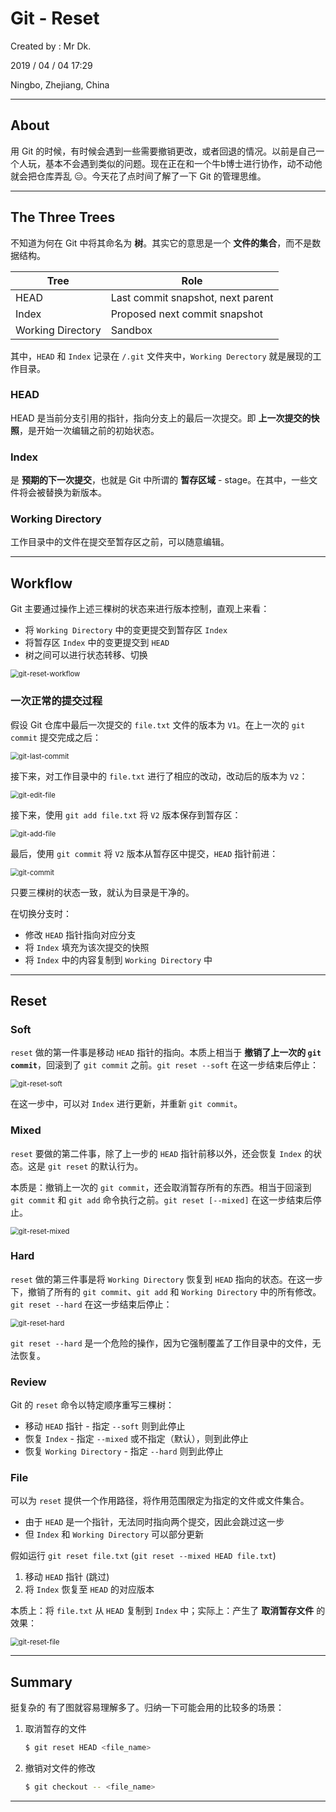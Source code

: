 # Git - Reset

Created by : Mr Dk.

2019 / 04 / 04 17:29

Ningbo, Zhejiang, China

---

## About

用 Git 的时候，有时候会遇到一些需要撤销更改，或者回退的情况。以前是自己一个人玩，基本不会遇到类似的问题。现在正在和一个牛b博士进行协作，动不动他就会把仓库弄乱 😑。今天花了点时间了解了一下 Git 的管理思维。

---

## The Three Trees

不知道为何在 Git 中将其命名为 **树**。其实它的意思是一个 **文件的集合**，而不是数据结构。

| Tree              | Role                              |
| ----------------- | --------------------------------- |
| HEAD              | Last commit snapshot, next parent |
| Index             | Proposed next commit snapshot     |
| Working Directory | Sandbox                           |

其中，`HEAD` 和 `Index` 记录在 `/.git` 文件夹中，`Working Derectory` 就是展现的工作目录。

### HEAD

HEAD 是当前分支引用的指针，指向分支上的最后一次提交。即 **上一次提交的快照**，是开始一次编辑之前的初始状态。

### Index

是 **预期的下一次提交**，也就是 Git 中所谓的 **暂存区域** - stage。在其中，一些文件将会被替换为新版本。

### Working Directory

工作目录中的文件在提交至暂存区之前，可以随意编辑。

---

## Workflow

Git 主要通过操作上述三棵树的状态来进行版本控制，直观上来看：

* 将 `Working Directory` 中的变更提交到暂存区 `Index`
* 将暂存区 `Index` 中的变更提交到 `HEAD`
* 树之间可以进行状态转移、切换

<img src="../img/git-reset-workflow.png" alt="git-reset-workflow" style="zoom: 80%;" />

### 一次正常的提交过程

假设 Git 仓库中最后一次提交的 `file.txt` 文件的版本为 `V1`。在上一次的 `git commit` 提交完成之后：

<img src="../img/git-last-commit.png" alt="git-last-commit" style="zoom:80%;" />

接下来，对工作目录中的 `file.txt` 进行了相应的改动，改动后的版本为 `V2`：

<img src="../img/git-edit-file.png" alt="git-edit-file" style="zoom:80%;" />

接下来，使用 `git add file.txt` 将 `V2` 版本保存到暂存区：

<img src="../img/git-add-file.png" alt="git-add-file" style="zoom:80%;" />

最后，使用 `git commit` 将 `V2` 版本从暂存区中提交，`HEAD` 指针前进：

<img src="../img/git-commit.png" alt="git-commit" style="zoom:80%;" />

只要三棵树的状态一致，就认为目录是干净的。

在切换分支时：

* 修改 `HEAD` 指针指向对应分支
* 将 `Index` 填充为该次提交的快照
* 将 `Index` 中的内容复制到 `Working Directory` 中

---

## Reset

### Soft

`reset` 做的第一件事是移动 `HEAD` 指针的指向。本质上相当于 **撤销了上一次的 `git commit`**，回滚到了 `git commit` 之前。`git reset --soft` 在这一步结束后停止：

<img src="../img/git-reset-soft.png" alt="git-reset-soft" style="zoom:80%;" />

在这一步中，可以对 `Index` 进行更新，并重新 `git commit`。

### Mixed

`reset` 要做的第二件事，除了上一步的 `HEAD` 指针前移以外，还会恢复 `Index` 的状态。这是 `git reset` 的默认行为。

本质是：撤销上一次的 `git commit`，还会取消暂存所有的东西。相当于回滚到 `git commit` 和 `git add` 命令执行之前。`git reset [--mixed]` 在这一步结束后停止。

<img src="../img/git-reset-mixed.png" alt="git-reset-mixed" style="zoom:80%;" />

### Hard

`reset` 做的第三件事是将 `Working Directory` 恢复到 `HEAD` 指向的状态。在这一步下，撤销了所有的 `git commit`、`git add` 和 `Working Directory` 中的所有修改。`git reset --hard` 在这一步结束后停止：

<img src="../img/git-reset-hard.png" alt="git-reset-hard" style="zoom:80%;" />

`git reset --hard` 是一个危险的操作，因为它强制覆盖了工作目录中的文件，无法恢复。

### Review

Git 的 `reset` 命令以特定顺序重写三棵树：

* 移动 `HEAD` 指针 - 指定 `--soft` 则到此停止
* 恢复 `Index` - 指定 `--mixed` 或不指定（默认），则到此停止
* 恢复 `Working Directory` - 指定 `--hard` 则到此停止

### File

可以为 `reset` 提供一个作用路径，将作用范围限定为指定的文件或文件集合。

* 由于 `HEAD` 是一个指针，无法同时指向两个提交，因此会跳过这一步
* 但 `Index` 和 `Working Directory` 可以部分更新

假如运行 `git reset file.txt` (`git reset --mixed HEAD file.txt`)

1. 移动 `HEAD` 指针 (跳过)
2. 将 `Index` 恢复至 `HEAD` 的对应版本

本质上：将 `file.txt` 从 `HEAD` 复制到 `Index` 中；实际上：产生了 **取消暂存文件** 的效果：

<img src="../img/git-reset-file.png" alt="git-reset-file" style="zoom:80%;" />

---

## Summary

挺复杂的 有了图就容易理解多了。归纳一下可能会用的比较多的场景：

1. 取消暂存的文件

   ```bash
   $ git reset HEAD <file_name>
   ```

2. 撤销对文件的修改

   ```bash
   $ git checkout -- <file_name>
   ```

---

